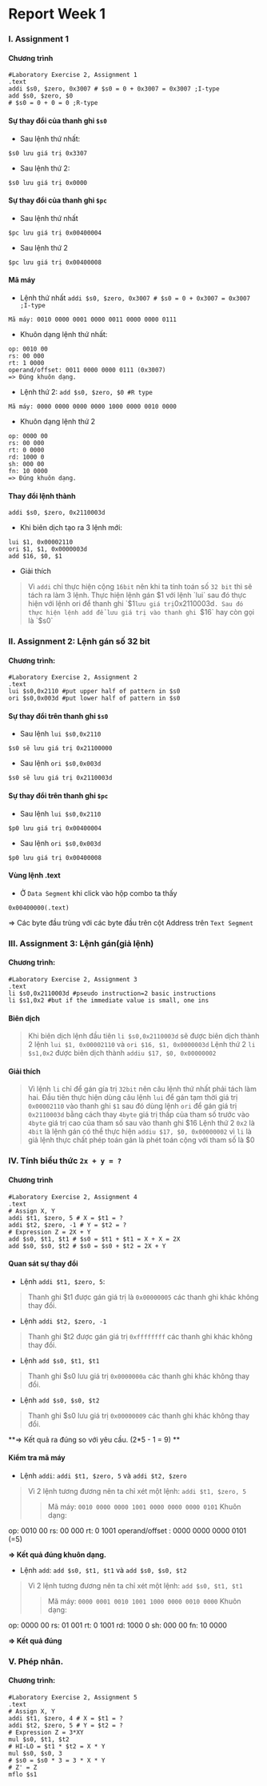 # Report Week 1
### I. Assignment 1
#### Chương trình
```
#Laboratory Exercise 2, Assignment 1
.text
addi $s0, $zero, 0x3007 # $s0 = 0 + 0x3007 = 0x3007 ;I-type
add $s0, $zero, $0
# $s0 = 0 + 0 = 0 ;R-type
```
#### Sự thay đổi của thanh ghi `$s0`
- Sau lệnh thứ nhất:
```
$s0 lưu giá trị 0x3307
```
- Sau lệnh thứ 2:
```
$s0 lưu giá trị 0x0000
```
#### Sự thay đổi của thanh ghi `$pc`
- Sau lệnh thứ nhất
```
$pc lưu giá trị 0x00400004
```
- Sau lệnh thứ 2
```
$pc lưu giá trị 0x00400008
```
#### Mã máy
- Lệnh thứ nhất `addi $s0, $zero, 0x3007 # $s0 = 0 + 0x3007 = 0x3007 ;I-type`
```
Mã máy: 0010 0000 0001 0000 0011 0000 0000 0111
```
- Khuôn dạng lệnh thứ nhất:
```
op: 0010 00
rs: 00 000
rt: 1 0000
operand/offset: 0011 0000 0000 0111 (0x3007)
=> Đúng khuôn dạng.
```
- Lệnh thứ 2: `add $s0, $zero, $0 #R type`
```
Mã máy: 0000 0000 0000 0000 1000 0000 0010 0000
```
- Khuôn dạng lệnh thứ 2
```
op: 0000 00
rs: 00 000
rt: 0 0000
rd: 1000 0
sh: 000 00
fn: 10 0000
=> Đúng khuôn dạng.
```

#### Thay đổi lệnh thành 
`addi $s0, $zero, 0x2110003d`
- Khi biên dịch tạo ra 3 lệnh mới:
```
lui $1, 0x00002110
ori $1, $1, 0x0000003d
add $16, $0, $1
```
- Giải thích
> Vì `addi` chỉ thực hiện cộng `16bit` nên khi ta tính toán số `32 bit` thì sẽ tách ra làm 3 lệnh. Thực hiện lệnh gán $1 với lệnh `lui` sau đó thực hiện với lệnh ori để thanh ghi `$1` lưu giá trị `0x2110003d`. Sau đó thực hiện lệnh add để lưu giá trị vào thanh ghi `$16` hay còn gọi là `$s0`

### II. Assignment 2: Lệnh gán số 32 bit
#### Chương trình:
```
#Laboratory Exercise 2, Assignment 2
.text
lui $s0,0x2110 #put upper half of pattern in $s0
ori $s0,0x003d #put lower half of pattern in $s0
```
#### Sự thay đổi trên thanh ghi `$s0`
- Sau lệnh `lui $s0,0x2110`
```
$s0 sẽ lưu giá trị 0x21100000
```
- Sau lệnh `ori $s0,0x003d`
```
$s0 sẽ lưu giá trị 0x2110003d
```
#### Sự thay đổi trên thanh ghi `$pc`
- Sau lệnh `lui $s0,0x2110`
```
$p0 lưu giá trị 0x00400004
```
- Sau lệnh `ori $s0,0x003d`
```
$p0 lưu giá trị 0x00400008
```
#### Vùng lệnh .text
- Ở `Data Segment` khi click vào hộp combo ta thấy 
```
0x00400000(.text)
```
=> Các byte đầu trùng với các byte đầu trên cột Address trên `Text Segment`

### III. Assignment 3: Lệnh gán(giả lệnh)

#### Chương trình: 
```
#Laboratory Exercise 2, Assignment 3
.text
li $s0,0x2110003d #pseudo instruction=2 basic instructions
li $s1,0x2 #but if the immediate value is small, one ins
```

#### Biên dịch
> Khi biên dịch lệnh đầu tiên `li $s0,0x2110003d` sẽ được biên dịch thành 2 lệnh `lui $1, 0x00002110` và `ori $16, $1, 0x0000003d`
> Lệnh thứ 2 `li $s1,0x2` được biên dịch thành `addiu $17, $0, 0x00000002`

#### Giải thích
> Vì lệnh `li` chỉ để gán gía trị `32bit` nên câu lệnh thứ nhất phải tách làm hai. Đầu tiên thực hiện dùng câu lệnh `lui` để gán tạm thời giá trị `0x00002110` vào thanh ghi `$1` sau đó dùng lệnh `ori` để gán giá trị  `0x2110003d` bằng cách thay `4byte` giá trị thấp của tham số trước vào `4byte` giá trị cao của tham số sau vào thanh ghi $16
> Lệnh thứ 2 `0x2` là `4bit` là lệnh gán có thể thực hiện `addiu $17, $0, 0x00000002` vì `li` là giả lệnh thực chất phép toán gán là phét toán cộng với tham số là $0

### IV. Tính biểu thức `2x + y = ? `
#### Chương trình
```
#Laboratory Exercise 2, Assignment 4
.text
# Assign X, Y
addi $t1, $zero, 5 # X = $t1 = ?
addi $t2, $zero, -1 # Y = $t2 = ?
# Expression Z = 2X + Y
add $s0, $t1, $t1 # $s0 = $t1 + $t1 = X + X = 2X
add $s0, $s0, $t2 # $s0 = $s0 + $t2 = 2X + Y
```
#### Quan sát sự thay đổi
- Lệnh `addi $t1, $zero, 5`: 
> Thanh ghi $t1 được gán giá trị là `0x00000005` các thanh ghi khác không thay đổi.
- Lệnh `addi $t2, $zero, -1`
> Thanh ghi $t2 được gán giá trị `0xffffffff` các thanh ghi khác không thay đổi.
- Lệnh `add $s0, $t1, $t1`
> Thanh ghi $s0 lưu giá trị `0x0000000a` các thanh ghi khác không thay đổi.
- Lệnh `add $s0, $s0, $t2`
> Thanh ghi $s0 lưu giá trị `0x00000009` các thanh ghi khác không thay đổi.

**=> Kết quả ra đúng so với yêu cầu. (2*5 - 1 = 9) **

#### Kiểm tra mã máy
- Lệnh `addi`: `addi $t1, $zero, 5` và `addi $t2, $zero`
> Vì 2 lệnh tương đương nên ta chỉ xét một lệnh: `addi $t1, $zero, 5` 
>> Mã máy: `0010 0000 0000 1001 0000 0000 0000 0101`
>> Khuôn dạng: 
>>> 
op: 0010 00
rs: 00 000
rt: 0 1001
operand/offset : 0000 0000 0000 0101 (=5)



**=> Kết quả đúng khuôn dạng.**

- Lệnh `add`: `add $s0, $t1, $t1` và `add $s0, $s0, $t2`
> Vì 2 lệnh tương đương nên ta chỉ xét một lệnh: `add $s0, $t1, $t1` 
>> Mã máy: `0000 0001 0010 1001 1000 0000 0010 0000`
>> Khuôn dạng: 
>>>
op: 0000 00
rs: 01 001
rt: 0 1001
rd: 1000 0
sh: 000 00
fn: 10 0000

**=> Kết quả đúng**

### V. Phép nhân.

#### Chương trình:
```
#Laboratory Exercise 2, Assignment 5
.text
# Assign X, Y
addi $t1, $zero, 4 # X = $t1 = ?
addi $t2, $zero, 5 # Y = $t2 = ?
# Expression Z = 3*XY
mul $s0, $t1, $t2
# HI-LO = $t1 * $t2 = X * Y
mul $s0, $s0, 3
# $s0 = $s0 * 3 = 3 * X * Y
# Z' = Z
mflo $s1
```
